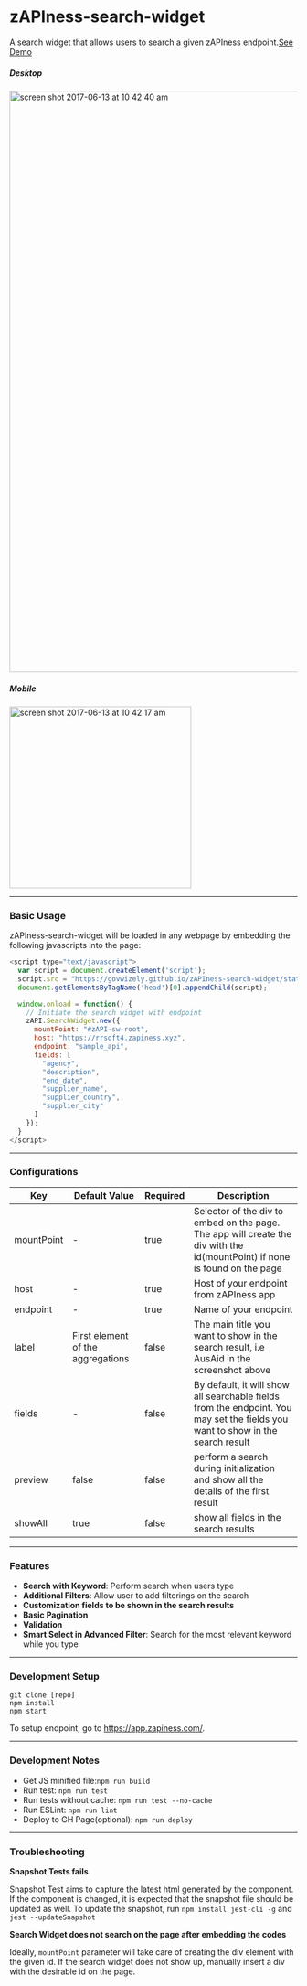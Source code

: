 # zAPIness-search-widget

A search widget that allows users to search a given zAPIness endpoint.[See Demo](https://govwizely.github.io/zAPIness-search-widget)

##### Desktop

<img width="1017" alt="screen shot 2017-06-13 at 10 42 40 am" src="https://user-images.githubusercontent.com/21019282/27063567-100797c0-5025-11e7-8db8-ba0edbb40957.png">

##### Mobile

<img width="318" alt="screen shot 2017-06-13 at 10 42 17 am" src="https://user-images.githubusercontent.com/21019282/27063579-1f0d54e4-5025-11e7-909a-5ae9a8604749.png">

____


### Basic Usage

zAPIness-search-widget will be loaded in any webpage by embedding the following javascripts into the page:

```javascript
<script type="text/javascript">
  var script = document.createElement('script');
  script.src = "https://govwizely.github.io/zAPIness-search-widget/static/js/main.js";
  document.getElementsByTagName('head')[0].appendChild(script);

  window.onload = function() {
    // Initiate the search widget with endpoint
    zAPI.SearchWidget.new({
      mountPoint: "#zAPI-sw-root",
      host: "https://rrsoft4.zapiness.xyz",
      endpoint: "sample_api",
      fields: [
        "agency",
        "description",
        "end_date",
        "supplier_name",
        "supplier_country",
        "supplier_city"
      ]
    });
  }
</script>
```

---

### Configurations
|  Key          | Default Value | Required | Description |
| ------------- |-------------| -----|----- |
| mountPoint    |  - | true | Selector of the div to embed on the page. The app will create the div with the id(mountPoint) if none is found on the page |
| host      | -    |   true | Host of your endpoint from zAPIness app  |
| endpoint | -     |   true | Name of your endpoint |
| label | First element of the aggregations |false| The main title you want to show in the search result, i.e AusAid in the screenshot above |
| fields | - | false |By default, it will show all searchable fields from the endpoint. You may set the fields you want to show in the search result|
| preview | false | false| perform a search during initialization and show all the details of the first result|
| showAll | true | false| show all fields in the search results |


---

### Features

* __Search with Keyword__: Perform search when users type
* __Additional Filters__: Allow user to add filterings on the search
* __Customization fields to be shown in the search results__
* __Basic Pagination__
* __Validation__
* __Smart Select in Advanced Filter__: Search for the most relevant keyword while you type

___

### Development Setup

```
git clone [repo]
npm install
npm start
```

To setup endpoint, go to https://app.zapiness.com/.
___

### Development Notes

* Get JS minified file:```npm run build```
* Run test: ```npm run test```
* Run tests without cache: ```npm run test --no-cache```
* Run ESLint: ```npm run lint```
* Deploy to GH Page(optional): ```npm run deploy```

___

### Troubleshooting

__Snapshot Tests fails__

Snapshot Test aims to capture the latest html generated by the component. If the component is changed, it is expected that the snapshot file should be updated as well. To update the snapshot, run ```npm install jest-cli -g``` and ```jest --updateSnapshot```

__Search Widget does not search on the page after embedding the codes__

Ideally, ```mountPoint``` parameter will take care of creating the div element with the given id. If the search widget does not show up, manually insert a div with the desirable id on the page.

